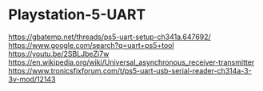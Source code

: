 # Playstation-5-UART
https://gbatemp.net/threads/ps5-uart-setup-ch341a.647692/ https://www.google.com/search?q=uart+ps5+tool https://youtu.be/2SBLJbeZi7w  https://en.wikipedia.org/wiki/Universal_asynchronous_receiver-transmitter https://www.tronicsfixforum.com/t/ps5-uart-usb-serial-reader-ch314a-3-3v-mod/12143
